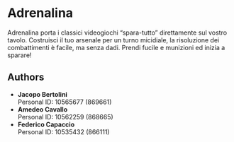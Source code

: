 # Adrenalina

Adrenalina porta i classici videogiochi “spara-tutto” direttamente sul vostro tavolo.
Costruisci il tuo arsenale per un turno micidiale, la risoluzione dei combattimenti è facile, ma senza dadi.
Prendi fucile e munizioni ed inizia a sparare!

## Authors
* **Jacopo Bertolini** <br>
Personal ID: 10565677 (869661)
* **Amedeo Cavallo** <br>
Personal ID: 10562259 (868665)
* **Federico Capaccio** <br>
Personal ID: 10535432 (866111)

